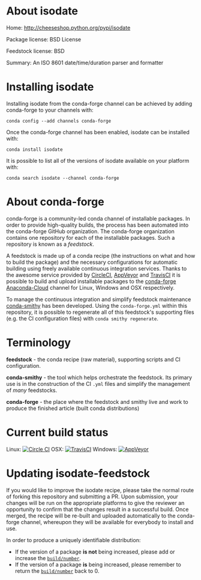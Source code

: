 About isodate
=============

Home: http://cheeseshop.python.org/pypi/isodate

Package license: BSD License

Feedstock license: BSD

Summary: An ISO 8601 date/time/duration parser and formatter



Installing isodate
==================

Installing isodate from the conda-forge channel can be achieved by adding conda-forge to your channels with:

```
conda config --add channels conda-forge
```

Once the conda-forge channel has been enabled, isodate can be installed with:

```
conda install isodate
```

It is possible to list all of the versions of isodate available on your platform with:

```
conda search isodate --channel conda-forge
```


About conda-forge
=================

conda-forge is a community-led conda channel of installable packages.
In order to provide high-quality builds, the process has been automated into the
conda-forge GitHub organization. The conda-forge organization contains one repository 
for each of the installable packages. Such a repository is known as a *feedstock*.

A feedstock is made up of a conda recipe (the instructions on what and how to build
the package) and the necessary configurations for automatic building using freely
available continuous integration services. Thanks to the awesome service provided by
[CircleCI](https://circleci.com/), [AppVeyor](http://www.appveyor.com/)
and [TravisCI](https://travis-ci.org/) it is possible to build and upload installable
packages to the [conda-forge](https://anaconda.org/conda-forge)
[Anaconda-Cloud](http://docs.anaconda.org/) channel for Linux, Windows and OSX respectively.

To manage the continuous integration and simplify feedstock maintenance
[conda-smithy](http://github.com/conda-forge/conda-smithy) has been developed.
Using the ``conda-forge.yml`` within this repository, it is possible to regenerate all of
this feedstock's supporting files (e.g. the CI configuration files) with ``conda smithy regenerate``.


Terminology
===========

**feedstock** - the conda recipe (raw material), supporting scripts and CI configuration.

**conda-smithy** - the tool which helps orchestrate the feedstock.
                   Its primary use is in the construction of the CI ``.yml`` files
                   and simplify the management of *many* feedstocks.

**conda-forge** - the place where the feedstock and smithy live and work to
                  produce the finished article (built conda distributions)

Current build status
====================
Linux: [![Circle CI](https://circleci.com/gh/conda-forge/isodate-feedstock.svg?style=svg)](https://circleci.com/gh/conda-forge/isodate-feedstock)
OSX: [![TravisCI](https://travis-ci.org/conda-forge/isodate-feedstock.svg?branch=master)](https://travis-ci.org/conda-forge/isodate-feedstock) 
Windows: [![AppVeyor](https://ci.appveyor.com/api/projects/status/github/conda-forge/isodate-feedstock?svg=True)](https://ci.appveyor.com/project/conda-forge/isodate-feedstock/branch/master)


Updating isodate-feedstock
==========================

If you would like to improve the isodate recipe, please take the normal
route of forking this repository and submitting a PR. Upon submission, your changes will
be run on the appropriate platforms to give the reviewer an opportunity to confirm that the
changes result in a successful build. Once merged, the recipe will be re-built and uploaded
automatically to the conda-forge channel, whereupon they will be available for everybody to
install and use.

In order to produce a uniquely identifiable distribution:
 * If the version of a package **is not** being increased, please add or increase
   the [``build/number``](http://conda.pydata.org/docs/building/meta-yaml.html#build-number-and-string). 
 * If the version of a package **is** being increased, please remember to return
   the [``build/number``](http://conda.pydata.org/docs/building/meta-yaml.html#build-number-and-string)
   back to 0.
